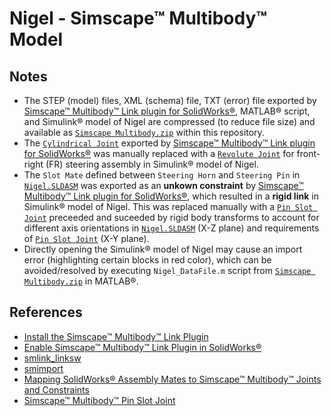 # Nigel - Simscape™ Multibody™ Model

## Notes

- The STEP (model) files, XML (schema) file, TXT (error) file exported by [Simscape™ Multibody™ Link plugin for SolidWorks®](https://www.mathworks.com/help/smlink/ug/installing-and-linking-simmechanics-link-software.html), MATLAB® script, and Simulink® model of Nigel are compressed (to reduce file size) and available as [`Simscape Multibody.zip`](https://github.com/Tinker-Twins/AutoDRIVE/blob/AutoDRIVE-Testbed/Vehicle/Mechanical/Designing/Simscape/Simscape%20Multibody/Simscape%20Multibody.zip) within this repository.
- The [`Cylindrical Joint`](https://www.mathworks.com/help/sm/ref/cylindricaljoint.html) exported by [Simscape™ Multibody™ Link plugin for SolidWorks®](https://www.mathworks.com/help/smlink/ug/installing-and-linking-simmechanics-link-software.html) was manually replaced with a [`Revolute Joint`](https://www.mathworks.com/help/sm/ref/revolutejoint.html) for front-right (FR) steering assembly in Simulink® model of Nigel.
- The `Slot Mate` defined between `Steering Horn` and `Steering Pin` in [`Nigel.SLDASM`](https://github.com/Tinker-Twins/AutoDRIVE/blob/AutoDRIVE-Testbed/Vehicle/Mechanical/Designing/Simscape/SolidWorks%20Assembly/Nigel.SLDASM) was exported as an **unkown constraint** by [Simscape™ Multibody™ Link plugin for SolidWorks®](https://www.mathworks.com/help/smlink/ug/installing-and-linking-simmechanics-link-software.html), which resulted in a **rigid link** in Simulink® model of Nigel. This was replaced manually with a [`Pin Slot Joint`](https://www.mathworks.com/help/sm/ref/pinslotjoint.html) preceeded and suceeded by rigid body transforms to account for different axis orientations in [`Nigel.SLDASM`](https://github.com/Tinker-Twins/AutoDRIVE/blob/AutoDRIVE-Testbed/Vehicle/Mechanical/Designing/Simscape/SolidWorks%20Assembly/Nigel.SLDASM) (X-Z plane) and requirements of [`Pin Slot Joint`](https://www.mathworks.com/help/sm/ref/pinslotjoint.html) (X-Y plane).
- Directly opening the Simulink® model of Nigel may cause an import error (highlighting certain blocks in red color), which can be avoided/resolved by executing `Nigel_DataFile.m` script from [`Simscape Multibody.zip`](https://github.com/Tinker-Twins/AutoDRIVE/blob/AutoDRIVE-Testbed/Vehicle/Mechanical/Designing/Simscape/Simscape%20Multibody/Simscape%20Multibody.zip) in MATLAB®.

## References

- [Install the Simscape™ Multibody™ Link Plugin](https://www.mathworks.com/help/smlink/ug/installing-and-linking-simmechanics-link-software.html)
- [Enable Simscape™ Multibody™ Link Plugin in SolidWorks®](https://www.mathworks.com/help/smlink/ref/linking-and-unlinking-simmechanics-link-software-with-solidworks.html)
- [smlink_linksw](https://www.mathworks.com/help/smlink/ref/smlink_linksw.html)
- [smimport](https://www.mathworks.com/help/sm/ref/smimport.html)
- [Mapping SolidWorks® Assembly Mates to Simscape™ Multibody™ Joints and Constraints](https://www.mathworks.com/help/smlink/ref/mates-and-joints.html)
- [Simscape™ Multibody™ Pin Slot Joint](https://www.mathworks.com/help/sm/ref/pinslotjoint.html)
